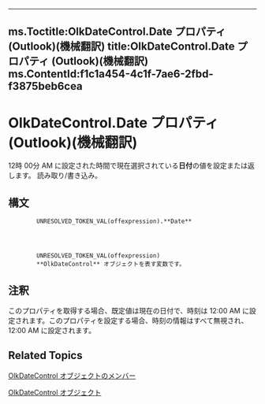 

---
ms.Toctitle:OlkDateControl.Date プロパティ (Outlook)(機械翻訳)
title:OlkDateControl.Date プロパティ (Outlook)(機械翻訳)
ms.ContentId:f1c1a454-4c1f-7ae6-2fbd-f3875beb6cea
---
# OlkDateControl.Date プロパティ (Outlook)(機械翻訳)




12時 00分 AM に設定された時間で現在選択されている**日付**の値を設定または返します。 読み取り/書き込み。

## 構文

            UNRESOLVED_TOKEN_VAL(offexpression).**Date**




            UNRESOLVED_TOKEN_VAL(offexpression)
            **OlkDateControl** オブジェクトを表す変数です。



## 注釈
このプロパティを取得する場合、既定値は現在の日付で、時刻は 12:00 AM に設定されます。このプロパティを設定する場合、時刻の情報はすべて無視され、12:00 AM に設定されます。



## Related Topics

[OlkDateControl オブジェクトのメンバー](6bc09aee-2f4e-5042-a653-52c0c09068c5.md)

[OlkDateControl オブジェクト](bd0c6bbe-c348-c748-41fe-0cf7ecebcc1e.md)




